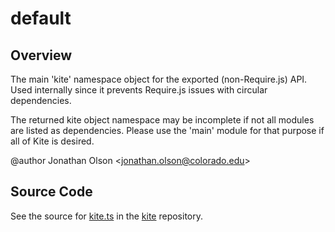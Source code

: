 # default

## Overview

The main 'kite' namespace object for the exported (non-Require.js) API. Used internally
since it prevents Require.js issues with circular dependencies.

The returned kite object namespace may be incomplete if not all modules are listed as
dependencies. Please use the 'main' module for that purpose if all of Kite is desired.

@author Jonathan Olson &lt;jonathan.olson@colorado.edu&gt;



## Source Code

See the source for [kite.ts](https://github.com/phetsims/kite/blob/main/js/kite.ts) in the [kite](https://github.com/phetsims/kite) repository.
